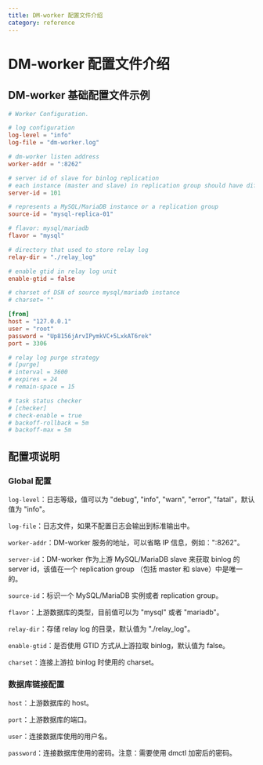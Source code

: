 ```yaml
---
title: DM-worker 配置文件介绍
category: reference
---
```


# DM-worker 配置文件介绍

## DM-worker 基础配置文件示例

```toml
# Worker Configuration.

# log configuration
log-level = "info"
log-file = "dm-worker.log"

# dm-worker listen address
worker-addr = ":8262"

# server id of slave for binlog replication
# each instance (master and slave) in replication group should have different server id
server-id = 101

# represents a MySQL/MariaDB instance or a replication group
source-id = "mysql-replica-01"

# flavor: mysql/mariadb
flavor = "mysql"

# directory that used to store relay log
relay-dir = "./relay_log"

# enable gtid in relay log unit
enable-gtid = false

# charset of DSN of source mysql/mariadb instance
# charset= ""

[from]
host = "127.0.0.1"
user = "root"
password = "Up8156jArvIPymkVC+5LxkAT6rek"
port = 3306

# relay log purge strategy
# [purge]
# interval = 3600
# expires = 24
# remain-space = 15

# task status checker
# [checker]
# check-enable = true
# backoff-rollback = 5m
# backoff-max = 5m
```

## 配置项说明

### Global 配置

`log-level`：日志等级，值可以为 "debug", "info", "warn", "error", "fatal"，默认值为 "info"。

`log-file`：日志文件，如果不配置日志会输出到标准输出中。

`worker-addr`：DM-worker 服务的地址，可以省略 IP 信息，例如：":8262"。

`server-id`：DM-worker 作为上游 MySQL/MariaDB slave 来获取 binlog 的 server id，该值在一个 replication group （包括 master 和 slave）中是唯一的。

`source-id`：标识一个 MySQL/MariaDB 实例或者 replication group。

`flavor`：上游数据库的类型，目前值可以为 "mysql" 或者 "mariadb"。

`relay-dir`：存储 relay log 的目录，默认值为 "./relay_log"。

`enable-gtid`：是否使用 GTID 方式从上游拉取 binlog，默认值为 false。

`charset`：连接上游拉 binlog 时使用的 charset。

### 数据库链接配置

`host`：上游数据库的 host。

`port`：上游数据库的端口。

`user`：连接数据库使用的用户名。

`password`：连接数据库使用的密码。注意：需要使用 dmctl 加密后的密码。
